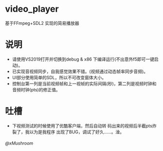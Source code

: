 # video_player
基于FFmpeg+SDL2 实现的简易播放器

# 说明
+ 请使用VS2019打开并切换到debug & x86 下编译运行(不出意外f5即可一键启动)。
+ 已实现音视频同步，自我感觉效果不错。(视频通过动态帧率同步音频)。
+ UI部分使用简单的SDL，所以不可改变窗体大小。
+ 控制台第一列是当前视频帧和上一视帧的实际间隔(秒)，第二列是视频时钟和音频时钟(pts)的修正值。

# 吐槽
+ 下视频测试的时候使用了优酷客户端，然后自动转
  码出来的视频后半截pts炸裂了，我以为是我程序
  出现了BUG，调试了好久……。淦。

###### @xMushroom
